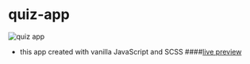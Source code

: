 # quiz-app
![quiz app](https://i.imgur.com/RYnGEyt.png)
- this app created with vanilla JavaScript and SCSS
####[live preview](https://quiz-app-mu-teal.vercel.app/)
